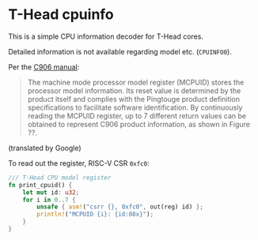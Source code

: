 # T-Head cpuinfo

This is a simple CPU information decoder for T-Head cores.

Detailed information is not available regarding model etc. (`CPUINFO0`).

Per the [C906 manual](https://github.com/T-head-Semi/openc906/tree/main/doc):

> The machine mode processor model register (MCPUID) stores the processor
> model information. Its reset value is determined by the product itself and
> complies with the Pingtouge product definition specifications to facilitate
> software identification. By continuously reading the MCPUID register, up to
> 7 different return values can be obtained to represent C906 product
> information, as shown in Figure ??.

(translated by Google)

To read out the register, RISC-V CSR `0xfc0`:

```rs
/// T-Head CPU model register
fn print_cpuid() {
    let mut id: u32;
    for i in 0..7 {
        unsafe { asm!("csrr {}, 0xfc0", out(reg) id) };
        println!("MCPUID {i}: {id:08x}");
    }
}
```
